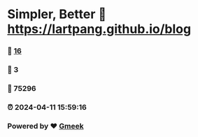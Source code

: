 # Simpler, Better :link: https://lartpang.github.io/blog 
### :page_facing_up: [16](https://lartpang.github.io/blog/tag.html) 
### :speech_balloon: 3 
### :hibiscus: 75296 
### :alarm_clock: 2024-04-11 15:59:16 
### Powered by :heart: [Gmeek](https://github.com/Meekdai/Gmeek)

